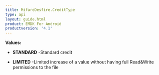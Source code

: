 ```yaml
---
title: MifareDesfire.CreditType
type: api
layout: guide.html
product: EMDK For Android
productversion: '4.1'
---
```





**Values:**

* **STANDARD** -Standard credit

* **LIMITED** -Limited increase of a value without having full Read&Write
 permissions to the file












